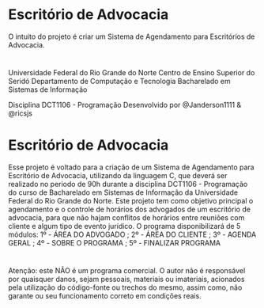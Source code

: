 # Escritório de Advocacia 
O intuito do projeto é criar um Sistema de Agendamento para Escritórios de Advocacia.
# 

Universidade Federal do Rio Grande do Norte
Centro de Ensino Superior do Seridó
Departamento de Computação e Tecnologia
Bacharelado em Sistemas de Informação

Disciplina DCT1106 - Programação
Desenvolvido por @Janderson1111 & @ricsjs

#
# Escritório de Advocacia 

Esse projeto é voltado para a criação de um Sistema de Agendamento para Escritório de Advocacia, utilizando da linguagem C, que deverá ser realizado no periodo de 90h durante a disciplina DCT1106 - Programação do curso de Bacharelado em Sistemas de Informação da Universidade Federal do Rio Grande do Norte. Este projeto tem como objetivo principal o agendamento e o controle de horários dos advogados de um escritório de advocacia, para que não hajam conflitos de horários entre reuniões com cliente e algum tipo de evento jurídico. O programa disponibilizará de 5 módulos: 1º - ÁREA DO ADVOGADO ; 2º - ÁREA DO CLIENTE ; 3º - AGENDA GERAL ; 4º - SOBRE O PROGRAMA ; 5º - FINALIZAR PROGRAMA  
#
Atenção: este NÃO é um programa comercial. O autor não é responsável por quaisquer danos, sejam pessoais, materiais ou imateriais, acionados pela utilização do código-fonte ou trechos do mesmo, assim como, não garante ou seu funcionamento correto em condições reais.
